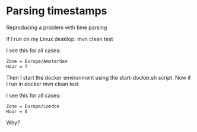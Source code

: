 # Parsing timestamps
Reproducing a problem with time parsing

If I run on my Linux desktop:
    mvn clean test 

I see this for all cases:

    Zone = Europe/Amsterdam
    Hour = 7

Then I start the docker environment using the start-docker.sh script.
Now if I run in docker
    mvn clean test 

I see this for all cases:

    Zone = Europe/London
    Hour = 6

Why?
